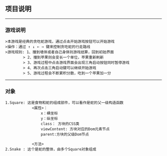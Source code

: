 ## 项目说明

---


### 游戏说明
    >本游戏是经典的贪吃蛇游戏，通过点击开始游戏按钮可以开始游戏
    >操作：通过 ↑ ↓ ← → 键来控制贪吃蛇的行走路线
    >游戏规则: 1、撞到墙体或者自己身体则游戏结算，回到初始界面
            > 2、撞到苹果则会变长一个单位，苹果重新刷新
            > 3、游戏过程中点击游戏界面会出现三角启动按钮同时暂停游戏
            > 4、再次点击三角启动键可以继续开始游戏
            > 5、游戏过程会不断累积分数，吃到一个苹果加一分

---
### 对象

    1.Square: 这是食物和蛇的组成部件，可以看作是蛇的父一级构造函数
                <属性>：
                    x：横坐标
                    y：纵坐标
                    class： 方块的CSS类
                    viewContent: 方块对应的Dom元素节点
                    parent:方块的父级Dom节点

                <方法>
    2.Snake : 这个是蛇的整体，由多个Square对象组成
